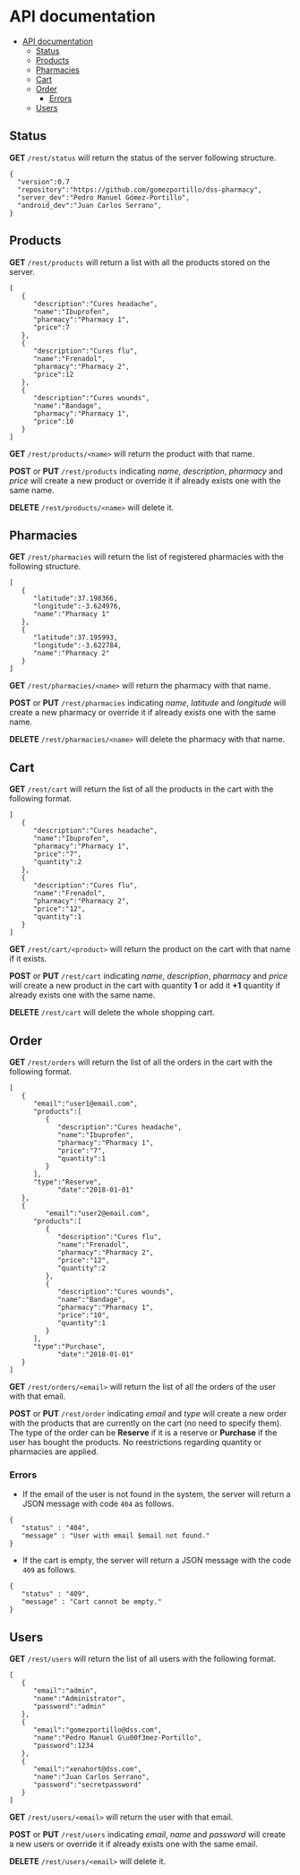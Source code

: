 # API documentation

<!-- TOC depthFrom:1 depthTo:6 withLinks:1 updateOnSave:1 orderedList:0 -->

- [API documentation](#api-documentation)
	- [Status](#status)
	- [Products](#products)
	- [Pharmacies](#pharmacies)
	- [Cart](#cart)
	- [Order](#order)
		- [Errors](#errors)
	- [Users](#users)

<!-- /TOC -->

## Status

**GET** `/rest/status` will return the status of the server following structure.

```
{  
  "version":0.7
  "repository":"https://github.com/gomezportillo/dss-pharmacy",
  "server_dev":"Pedro Manuel Gómez-Portillo",
  "android_dev":"Juan Carlos Serrano",
}
```

## Products

**GET** `/rest/products` will return a list with all the products stored on the server.

```
[  
   {  
      "description":"Cures headache",
      "name":"Ibuprofen",
      "pharmacy":"Pharmacy 1",
      "price":7
   },
   {  
      "description":"Cures flu",
      "name":"Frenadol",
      "pharmacy":"Pharmacy 2",
      "price":12
   },
   {  
      "description":"Cures wounds",
      "name":"Bandage",
      "pharmacy":"Pharmacy 1",
      "price":10
   }
]
```

**GET** `/rest/products/<name>` will return the product with that name.

**POST** or **PUT** `/rest/products` indicating _name_, _description_, _pharmacy_ and _price_ will create a new product or override it if already exists one with the same name.

**DELETE** `/rest/products/<name>` will delete it.

## Pharmacies

**GET** `/rest/pharmacies` will return the list of registered pharmacies with the following structure.

```
[  
   {  
      "latitude":37.198366,
      "longitude":-3.624976,
      "name":"Pharmacy 1"
   },
   {  
      "latitude":37.195993,
      "longitude":-3.622784,
      "name":"Pharmacy 2"
   }
]
```

**GET** `/rest/pharmacies/<name>` will return the pharmacy with that name.

**POST** or **PUT** `/rest/pharmacies` indicating _name_, _latitude_ and _longitude_ will create a new pharmacy or override it if already exists one with the same name.

**DELETE** `/rest/pharmacies/<name>` will delete the pharmacy with that name.

## Cart

**GET** `/rest/cart` will return the list of all the products in the cart with the following format.

```
[  
   {  
      "description":"Cures headache",
      "name":"Ibuprofen",
      "pharmacy":"Pharmacy 1",
      "price":"7",
      "quantity":2
   },
   {  
      "description":"Cures flu",
      "name":"Frenadol",
      "pharmacy":"Pharmacy 2",
      "price":"12",
      "quantity":1
   }
]
```

**GET** `/rest/cart/<product>` will return the product on the cart with that name if it exists.


**POST** or **PUT** `/rest/cart` indicating _name_, _description_, _pharmacy_ and _price_ will create a new product in the cart with quantity **1** or add it **+1** quantity if already exists one with the same name.

**DELETE** `/rest/cart` will delete the whole shopping cart.


## Order

**GET** `/rest/orders` will return the list of all the orders in the cart with the following format.

```
[  
   {  
      "email":"user1@email.com",
      "products":[  
         {  
            "description":"Cures headache",
            "name":"Ibuprofen",
            "pharmacy":"Pharmacy 1",
            "price":"7",
            "quantity":1
         }
      ],
      "type":"Reserve",
			"date":"2018-01-01"
   },
   {  
		 "email":"user2@email.com",
      "products":[  
         {  
            "description":"Cures flu",
            "name":"Frenadol",
            "pharmacy":"Pharmacy 2",
            "price":"12",
            "quantity":2
         },
         {  
            "description":"Cures wounds",
            "name":"Bandage",
            "pharmacy":"Pharmacy 1",
            "price":"10",
            "quantity":1
         }
      ],
      "type":"Purchase",
			"date":"2018-01-01"
   }
]
```

**GET** `/rest/orders/<email>` will return the list of all the orders of the user with that email.


**POST** or **PUT** `/rest/order` indicating _email_ and _type_ will create a new order with the products that are currently on the cart (no need to specify them). The type of the order can be **Reserve** if it is a reserve or **Purchase** if the user has bought the products. No reestrictions regarding quantity or pharmacies are applied.

### Errors

* If the email of the user is not found in the system, the server will return a JSON message with code `404` as follows.

```
{  
   "status" : "404",
   "message" : "User with email $email not found."
}
```

* If the cart is empty, the server will return a JSON message with the code `409` as follows.

```
{  
   "status" : "409",
   "message" : "Cart cannot be empty."
}
```

## Users

**GET** `/rest/users` will return the list of all users with the following format.

```
[  
   {  
      "email":"admin",
      "name":"Administrator",
      "password":"admin"
   },
   {  
      "email":"gomezportillo@dss.com",
      "name":"Pedro Manuel G\u00f3mez-Portillo",
      "password":1234
   },
   {  
      "email":"xenahort@dss.com",
      "name":"Juan Carlos Serrano",
      "password":"secretpassword"
   }
]
```

**GET** `/rest/users/<email>` will return the user with that email.


**POST** or **PUT** `/rest/users` indicating _email_, _name_ and _password_ will create a new users or override it if already exists one with the same email.

**DELETE** `/rest/users/<email>` will delete it.

